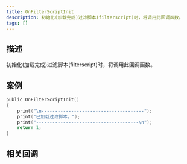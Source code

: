 ```yaml
---
title: OnFilterScriptInit
description: 初始化(加载完成)过滤脚本(filterscript)时，将调用此回调函数。
tags: []
---
```


## 描述

初始化(加载完成)过滤脚本(filterscript)时，将调用此回调函数。

## 案例

```c
public OnFilterScriptInit()
{
    print("\n--------------------------------------");
    print("已加载过滤脚本。");
    print("--------------------------------------\n");
    return 1;
}
```

## 相关回调
